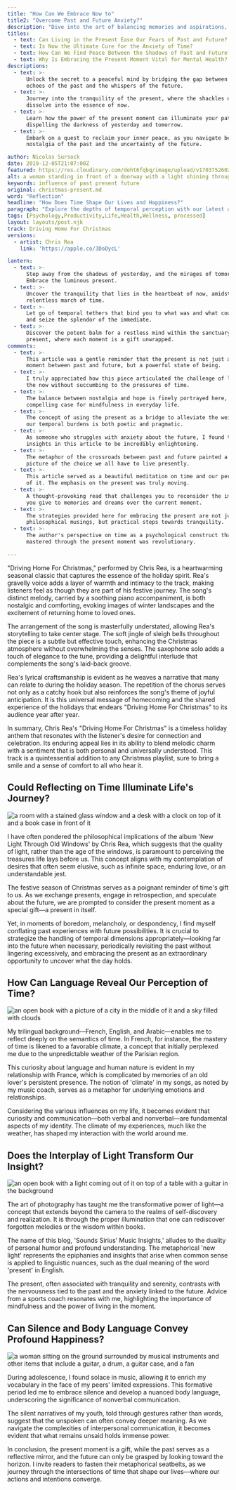```yaml
---
title: "How Can We Embrace Now to"
title2: "Overcome Past and Future Anxiety?"
description: "Dive into the art of balancing memories and aspirations, where embracing the present moment becomes the key to a serene state of mind."
titles:
  - text: Can Living in the Present Ease Our Fears of Past and Future?
  - text: Is Now the Ultimate Cure for the Anxiety of Time?
  - text: How Can We Find Peace Between the Shadows of Past and Future?
  - text: Why Is Embracing the Present Moment Vital for Mental Health?
descriptions:
  - text: >-
      Unlock the secret to a peaceful mind by bridging the gap between the
      echoes of the past and the whispers of the future.
  - text: >-
      Journey into the tranquility of the present, where the shackles of time
      dissolve into the essence of now.
  - text: >-
      Learn how the power of the present moment can illuminate your path,
      dispelling the darkness of yesterday and tomorrow.
  - text: >-
      Embark on a quest to reclaim your inner peace, as you navigate beyond the
      nostalgia of the past and the uncertainty of the future.

author: Nicolas Sursock
date: 2019-12-05T21:07:00Z
featured: https://res.cloudinary.com/doht6fqbq/image/upload/v1703752602/crackingdacode/euz2guhubfkfj1t0zux3.png
alt: a woman standing in front of a doorway with a light shining through the trees and a path leading to the light at the end of the door
keywords: influence of past present future
original: christmas-present.md
word: "Reflection"
headline: "How Does Time Shape Our Lives and Happiness?"
paragraph: "Explore the depths of temporal perception with our latest article, as we reflect on how the past, present, and future influence our well-being and contentment."
tags: [Psychology,Productivity,Life,Health,Wellness, processed]
layout: layouts/post.njk
track: Driving Home For Christmas
versions:
  - artist: Chris Rea
    link: 'https://apple.co/3DoDycL'

lantern:
  - text: >-
      Step away from the shadows of yesterday, and the mirages of tomorrow.
      Embrace the luminous present.
  - text: >-
      Uncover the tranquility that lies in the heartbeat of now, amidst life's
      relentless march of time.
  - text: >-
      Let go of temporal tethers that bind you to what was and what could be,
      and seize the splendor of the immediate.
  - text: >-
      Discover the potent balm for a restless mind within the sanctuary of the
      present, where each moment is a gift unwrapped.
comments:
  - text: >-
      This article was a gentle reminder that the present is not just a fleeting
      moment between past and future, but a powerful state of being.
  - text: >-
      I truly appreciated how this piece articulated the challenge of living in
      the now without succumbing to the pressures of time.
  - text: >-
      The balance between nostalgia and hope is finely portrayed here, making a
      compelling case for mindfulness in everyday life.
  - text: >-
      The concept of using the present as a bridge to alleviate the weight of
      our temporal burdens is both poetic and pragmatic.
  - text: >-
      As someone who struggles with anxiety about the future, I found the
      insights in this article to be incredibly enlightening.
  - text: >-
      The metaphor of the crossroads between past and future painted a vivid
      picture of the choice we all have to live presently.
  - text: >-
      This article served as a beautiful meditation on time and our perception
      of it. The emphasis on the present was truly moving.
  - text: >-
      A thought-provoking read that challenges you to reconsider the importance
      you give to memories and dreams over the current moment.
  - text: >-
      The strategies provided here for embracing the present are not just
      philosophical musings, but practical steps towards tranquility.
  - text: >-
      The author's perspective on time as a psychological construct that can be
      mastered through the present moment was revolutionary.

---
```

"Driving Home For Christmas," performed by Chris Rea, is a heartwarming seasonal classic that captures the essence of the holiday spirit. Rea's gravelly voice adds a layer of warmth and intimacy to the track, making listeners feel as though they are part of his festive journey. The song's distinct melody, carried by a soothing piano accompaniment, is both nostalgic and comforting, evoking images of winter landscapes and the excitement of returning home to loved ones.

The arrangement of the song is masterfully understated, allowing Rea's storytelling to take center stage. The soft jingle of sleigh bells throughout the piece is a subtle but effective touch, enhancing the Christmas atmosphere without overwhelming the senses. The saxophone solo adds a touch of elegance to the tune, providing a delightful interlude that complements the song's laid-back groove.

Rea's lyrical craftsmanship is evident as he weaves a narrative that many can relate to during the holiday season. The repetition of the chorus serves not only as a catchy hook but also reinforces the song's theme of joyful anticipation. It is this universal message of homecoming and the shared experience of the holidays that endears "Driving Home For Christmas" to its audience year after year.

In summary, Chris Rea's "Driving Home For Christmas" is a timeless holiday anthem that resonates with the listener's desire for connection and celebration. Its enduring appeal lies in its ability to blend melodic charm with a sentiment that is both personal and universally understood. This track is a quintessential addition to any Christmas playlist, sure to bring a smile and a sense of comfort to all who hear it.

## Could Reflecting on Time Illuminate Life's Journey?

![a room with a stained glass window and a desk with a clock on top of it and a book case in front of it](https://res.cloudinary.com/doht6fqbq/image/upload/c_fill,w_480,h_320/f_webp/v1703752575/crackingdacode/sdykltnmh589ljzasisc.png)
<!-- 
prompt: A photorealistic image of an old, vibrant stained glass window casting colorful light on an antique table with various treasures, in a landscape format.
keyword: quality of light life's treasures, influence of past present future
-->

I have often pondered the philosophical implications of the album 'New Light Through Old Windows' by Chris Rea, which suggests that the quality of light, rather than the age of the windows, is paramount to perceiving the treasures life lays before us. This concept aligns with my contemplation of desires that often seem elusive, such as infinite space, enduring love, or an understandable jest.

The festive season of Christmas serves as a poignant reminder of time's gift to us. As we exchange presents, engage in retrospection, and speculate about the future, we are prompted to consider the present moment as a special gift—a present in itself.

Yet, in moments of boredom, melancholy, or despondency, I find myself conflating past experiences with future possibilities. It is crucial to strategize the handling of temporal dimensions appropriately—looking far into the future when necessary, periodically revisiting the past without lingering excessively, and embracing the present as an extraordinary opportunity to uncover what the day holds.

## How Can Language Reveal Our Perception of Time?

![an open book with a picture of a city in the middle of it and a sky filled with clouds](https://res.cloudinary.com/doht6fqbq/image/upload/c_fill,w_480,h_320/f_webp/v1703752576/crackingdacode/uwlumm117slwppikrp6u.png)
<!-- 
prompt: A photorealistic image of a trilingual dictionary open to the page of 'time' with a backdrop of a Parisian landscape under changing weather, in a vibrant landscape format.
keyword: semantics of time, influence of past present future
-->

My trilingual background—French, English, and Arabic—enables me to reflect deeply on the semantics of time. In French, for instance, the mastery of time is likened to a favorable climate, a concept that initially perplexed me due to the unpredictable weather of the Parisian region.

This curiosity about language and human nature is evident in my relationship with France, which is complicated by memories of an old lover's persistent presence. The notion of 'climate' in my songs, as noted by my music coach, serves as a metaphor for underlying emotions and relationships.

Considering the various influences on my life, it becomes evident that curiosity and communication—both verbal and nonverbal—are fundamental aspects of my identity. The climate of my experiences, much like the weather, has shaped my interaction with the world around me.

## Does the Interplay of Light Transform Our Insight?

![an open book with a light coming out of it on top of a table with a guitar in the background](https://res.cloudinary.com/doht6fqbq/image/upload/c_fill,w_480,h_320/f_webp/v1703752582/crackingdacode/ru6q01pduiycu7qkfwh4.png)
<!-- 
prompt: A photorealistic image of an open book with light rays illuminating the text, revealing hidden insights, with a guitar in the background, in a serene landscape format.
keyword: transformative power of light, influence of past present future
-->

The art of photography has taught me the transformative power of light—a concept that extends beyond the camera to the realms of self-discovery and realization. It is through the proper illumination that one can rediscover forgotten melodies or the wisdom within books.

The name of this blog, 'Sounds Sirius’ Music Insights,' alludes to the duality of personal humor and profound understanding. The metaphorical 'new light' represents the epiphanies and insights that arise when common sense is applied to linguistic nuances, such as the dual meaning of the word 'present' in English.

The present, often associated with tranquility and serenity, contrasts with the nervousness tied to the past and the anxiety linked to the future. Advice from a sports coach resonates with me, highlighting the importance of mindfulness and the power of living in the moment.

## Can Silence and Body Language Convey Profound Happiness?

![a woman sitting on the ground surrounded by musical instruments and other items that include a guitar, a drum, a guitar case, and a fan](https://res.cloudinary.com/doht6fqbq/image/upload/c_fill,w_480,h_320/f_webp/v1703752582/crackingdacode/cp0uqbdnis8bwnwzcetj.png)
<!-- 
prompt: A photorealistic image of a person in contemplative silence, surrounded by musical instruments and a deck of cards, expressing happiness through body language, in a landscape format.
keyword: significance of nonverbal communication, influence of past present future
-->

During adolescence, I found solace in music, allowing it to enrich my vocabulary in the face of my peers' limited expressions. This formative period led me to embrace silence and develop a nuanced body language, underscoring the significance of nonverbal communication.

The silent narratives of my youth, told through gestures rather than words, suggest that the unspoken can often convey deeper meaning. As we navigate the complexities of interpersonal communication, it becomes evident that what remains unsaid holds immense power.

In conclusion, the present moment is a gift, while the past serves as a reflective mirror, and the future can only be grasped by looking toward the horizon. I invite readers to fasten their metaphorical seatbelts, as we journey through the intersections of time that shape our lives—where our actions and intentions converge.